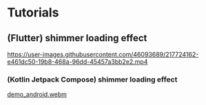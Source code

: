 # Tutorials


## (Flutter) shimmer loading effect
https://user-images.githubusercontent.com/46093689/217724162-e461dc50-19b8-468a-96dd-45457a3bb2e2.mp4


### (Kotlin Jetpack Compose) shimmer loading effect
[demo_android.webm](https://user-images.githubusercontent.com/46093689/217749846-9506aef5-f6a8-4f76-a8de-e8b4247e157d.webm)

